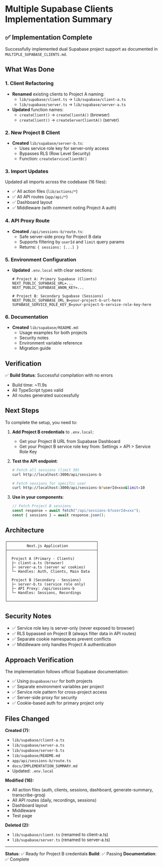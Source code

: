 # Multiple Supabase Clients Implementation Summary

## ✅ Implementation Complete

Successfully implemented dual Supabase project support as documented in `MULTIPLE_SUPABASE_CLIENTS.md`.

## What Was Done

### 1. Client Refactoring
- **Renamed** existing clients to Project A naming:
  - `lib/supabase/client.ts` → `lib/supabase/client-a.ts`
  - `lib/supabase/server.ts` → `lib/supabase/server-a.ts`
- **Updated** function names:
  - `createClient()` → `createClientA()` (browser)
  - `createClient()` → `createServerClientA()` (server)

### 2. New Project B Client
- **Created** `lib/supabase/server-b.ts`:
  - Uses service role key for server-only access
  - Bypasses RLS (Row Level Security)
  - Function: `createServiceClientB()`

### 3. Import Updates
Updated all imports across the codebase (16 files):
- ✅ All action files (`lib/actions/*`)
- ✅ All API routes (`app/api/*`)
- ✅ Dashboard layout
- ✅ Middleware (with comment noting Project A auth)

### 4. API Proxy Route
- **Created** `/api/sessions-b/route.ts`:
  - Safe server-side proxy for Project B data
  - Supports filtering by `userId` and `limit` query params
  - Returns: `{ sessions: [...] }`

### 5. Environment Configuration
- **Updated** `.env.local` with clear sections:
  ```env
  # Project A: Primary Supabase (Clients)
  NEXT_PUBLIC_SUPABASE_URL=...
  NEXT_PUBLIC_SUPABASE_ANON_KEY=...
  
  # Project B: Secondary Supabase (Sessions)
  NEXT_PUBLIC_SUPABASE_URL_B=your-project-b-url-here
  SUPABASE_SERVICE_ROLE_KEY_B=your-project-b-service-role-key-here
  ```

### 6. Documentation
- **Created** `lib/supabase/README.md`:
  - Usage examples for both projects
  - Security notes
  - Environment variable reference
  - Migration guide

## Verification

✅ **Build Status**: Successful compilation with no errors
- Build time: ~11.9s
- All TypeScript types valid
- All routes generated successfully

## Next Steps

To complete the setup, you need to:

1. **Add Project B credentials** to `.env.local`:
   - Get your Project B URL from Supabase Dashboard
   - Get your Project B service role key from: Settings > API > Service Role Key
   
2. **Test the API endpoint**:
   ```bash
   # Fetch all sessions (limit 50)
   curl http://localhost:3000/api/sessions-b
   
   # Fetch sessions for specific user
   curl http://localhost:3000/api/sessions-b?userId=xxx&limit=10
   ```

3. **Use in your components**:
   ```typescript
   // Fetch Project B sessions
   const response = await fetch("/api/sessions-b?userId=xxx");
   const { sessions } = await response.json();
   ```

## Architecture

```
┌─────────────────────────────────────────┐
│         Next.js Application             │
├─────────────────────────────────────────┤
│                                         │
│  Project A (Primary - Clients)          │
│  ├─ client-a.ts (browser)               │
│  ├─ server-a.ts (server w/ cookies)     │
│  └─ Handles: Auth, Clients, Main Data   │
│                                         │
│  Project B (Secondary - Sessions)       │
│  ├─ server-b.ts (service role only)     │
│  ├─ API Proxy: /api/sessions-b          │
│  └─ Handles: Sessions, Recordings       │
│                                         │
└─────────────────────────────────────────┘
```

## Security Notes

- ✅ Service role key is server-only (never exposed to browser)
- ✅ RLS bypassed on Project B (always filter data in API routes)
- ✅ Separate cookie namespaces prevent conflicts
- ✅ Middleware only handles Project A authentication

## Approach Verification

The implementation follows official Supabase documentation:
- ✅ Using `@supabase/ssr` for both projects
- ✅ Separate environment variables per project
- ✅ Service role pattern for cross-project access
- ✅ Server-side proxy for security
- ✅ Cookie-based auth for primary project only

## Files Changed

**Created (7):**
- `lib/supabase/client-a.ts`
- `lib/supabase/server-a.ts`
- `lib/supabase/server-b.ts`
- `lib/supabase/README.md`
- `app/api/sessions-b/route.ts`
- `docs/IMPLEMENTATION_SUMMARY.md`
- Updated: `.env.local`

**Modified (16):**
- All action files (auth, clients, sessions, dashboard, generate-summary, transcribe-groq)
- All API routes (daily, recordings, sessions)
- Dashboard layout
- Middleware
- Test page

**Deleted (2):**
- `lib/supabase/client.ts` (renamed to client-a.ts)
- `lib/supabase/server.ts` (renamed to server-a.ts)

---

**Status**: ✅ Ready for Project B credentials
**Build**: ✅ Passing
**Documentation**: ✅ Complete
